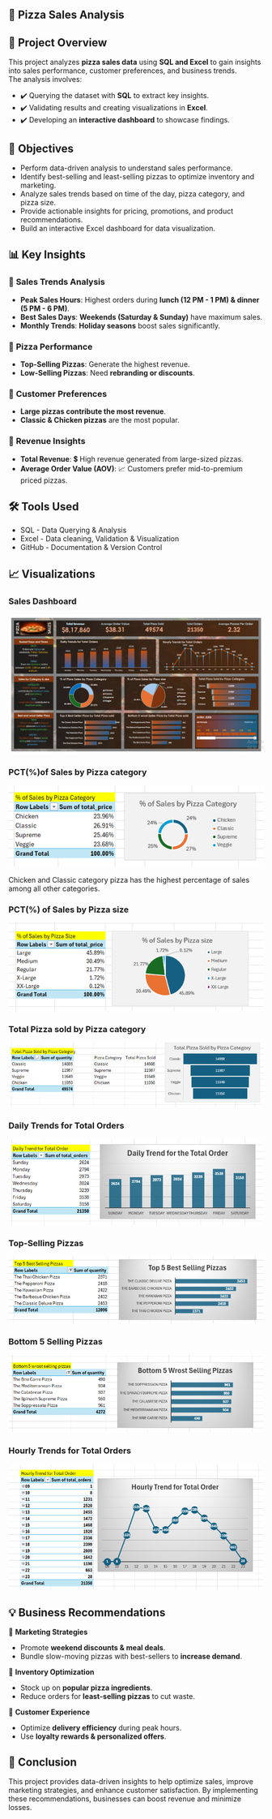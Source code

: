 ## 🍕 Pizza Sales Analysis

## 📌 Project Overview
This project analyzes **pizza sales data** using **SQL and Excel** to gain insights into sales performance, customer preferences, and business trends.  
The analysis involves:  
 - ✔️ Querying the dataset with **SQL** to extract key insights.  
 - ✔️ Validating results and creating visualizations in **Excel**.  
 - ✔️ Developing an **interactive dashboard** to showcase findings.  


## 🎯 Objectives
  - Perform data-driven analysis to understand sales performance.
  - Identify best-selling and least-selling pizzas to optimize inventory and marketing.
  - Analyze sales trends based on time of the day, pizza category, and pizza size.
  - Provide actionable insights for pricing, promotions, and product recommendations.
  - Build an interactive Excel dashboard for data visualization.

## 📊 Key Insights

### 🔹 **Sales Trends Analysis**
   - **Peak Sales Hours**: Highest orders during **lunch (12 PM - 1 PM) & dinner (5 PM - 6 PM)**.  
   - **Best Sales Days**: **Weekends (Saturday & Sunday)** have maximum sales.  
   - **Monthly Trends**: **Holiday seasons** boost sales significantly.  

### 🔹 **Pizza Performance**
   - **Top-Selling Pizzas**: Generate the highest revenue.  
   - **Low-Selling Pizzas**: Need **rebranding or discounts**.  

### 🔹 **Customer Preferences**
   - **Large pizzas contribute the most revenue**.  
   - **Classic & Chicken pizzas** are the most popular.  

### 🔹 **Revenue Insights**
   - **Total Revenue**: 💲 High revenue generated from large-sized pizzas.  
   - **Average Order Value (AOV)**: 📈 Customers prefer mid-to-premium priced pizzas.


## 🛠 Tools Used
 - SQL - Data Querying & Analysis
 - Excel - Data cleaning, Validation & Visualization
 - GitHub - Documentation & Version Control

## 📈 Visualizations

### **Sales Dashboard**
![Pizza Sales Dashboard](Dashboard/Sales_dashboard.jpg)

### **PCT(%)of Sales by Pizza category**
![PCT(%) of Sales by Pizza category](Dashboard/PCT_of_Sales_by_pizza_category.png)

<p> Chicken and Classic category pizza has the highest percentage of sales among all other categories.</p>

### **PCT(%) of Sales by Pizza size**
![PCT(%) of Sales by Pizza size](Dashboard/PCT_of_Sales_by_Pizza_Size.png)

### **Total Pizza sold by Pizza category**
![Total Pizza Sold by Pizza category](Dashboard/Total_Pizza_Sold_by_Pizza_Category.png)

### **Daily Trends for Total Orders**
![Daily Trends for total Orders](Dashboard/Daily_Trend_for_total_orders.png)

### **Top-Selling Pizzas**
![Best 5 Selling Pizzas](Dashboard/Top_Selling_Pizza.png)

### **Bottom 5 Selling Pizzas**
![Bottom 5 Selling Pizzas](Dashboard/Bottom_5_wrost_selling_pizzas.png)


### **Hourly Trends for Total Orders**
![Hourly Trends for total Orders](Dashboard/Hourly_Trend_for_total_orders.png)


## 💡 Business Recommendations
🔹 **Marketing Strategies**
   - Promote **weekend discounts & meal deals**.  
   - Bundle slow-moving pizzas with best-sellers to **increase demand**.  

🔹 **Inventory Optimization**
   - Stock up on **popular pizza ingredients**.  
   - Reduce orders for **least-selling pizzas** to cut waste.  

🔹 **Customer Experience**
   - Optimize **delivery efficiency** during peak hours.  
   - Use **loyalty rewards & personalized offers**.  

## 📌 Conclusion
This project provides data-driven insights to help optimize sales, improve marketing strategies, and enhance customer satisfaction.
By implementing these recommendations, businesses can boost revenue and minimize losses.







